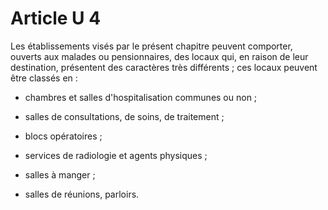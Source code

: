 # Article U 4

Les établissements visés par le présent chapitre peuvent comporter, ouverts aux malades ou pensionnaires, des locaux qui, en raison de leur destination, présentent des caractères très différents ; ces locaux peuvent être classés en :

- chambres et salles d'hospitalisation communes ou non ;

- salles de consultations, de soins, de traitement ;

- blocs opératoires ;

- services de radiologie et agents physiques ;

- salles à manger ;

- salles de réunions, parloirs.
